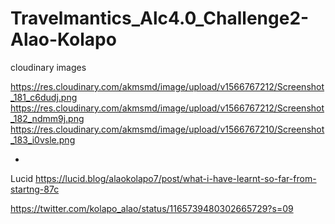 # Travelmantics_Alc4.0_Challenge2-Alao-Kolapo

cloudinary images

https://res.cloudinary.com/akmsmd/image/upload/v1566767212/Screenshot_181_c6dudj.png
https://res.cloudinary.com/akmsmd/image/upload/v1566767212/Screenshot_182_ndmm9j.png
https://res.cloudinary.com/akmsmd/image/upload/v1566767210/Screenshot_183_i0vsle.png


+
Lucid
https://lucid.blog/alaokolapo7/post/what-i-have-learnt-so-far-from-startng-87c

https://twitter.com/kolapo_alao/status/1165739480302665729?s=09
